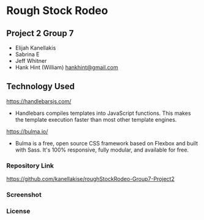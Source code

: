 # Rough Stock Rodeo
## Project 2 Group 7

- Elijah Kanellakis
- Sabrina E
- Jeff Whitner
- Hank Hint (William) hankhint@gmail.com

## Technology Used

https://handlebarsjs.com/
- Handlebars compiles templates into JavaScript functions. This makes the template execution faster than most other template engines.

https://bulma.io/
- Bulma is a free, open source CSS framework based on Flexbox and built with Sass. It's 100% responsive, fully modular, and available for free.

### Repository Link

https://github.com/kanellakise/roughStockRodeo-Group7-Project2

### Screenshot

### License